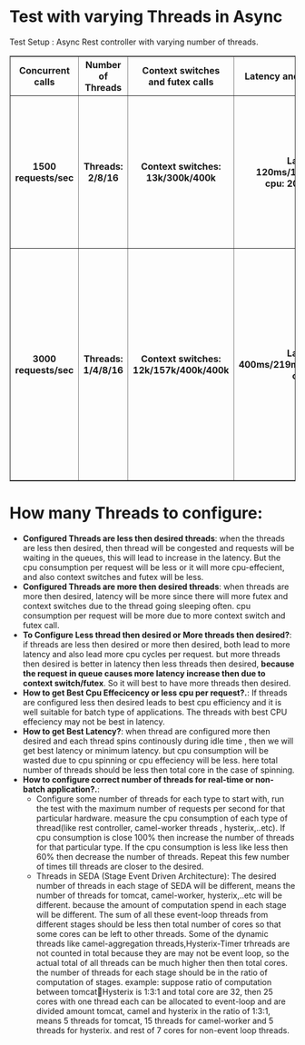 

# Test with varying Threads in Async

Test Setup :  Async Rest controller with varying number of threads.

<table border=1>
<tr>
<th> Concurrent calls </th>
<th> Number of Threads </th>
<th>  Context switches and futex calls </th>
<th>  Latency and CPU utilization </th>
<th> Description </th>
</tr>
<tr>
<th> 1500 requests/sec </th>
<th> Threads: 2/8/16 </th>
<th>  Context switches: 13k/300k/400k </th>
<th>  Latency:  120ms/135ms/145ms <br> cpu:  200/300/400  </th>
<th> Threads 8,16: Threads are more then desired. <br> Threads-2: close to desired number. <br> Best latency for 2 threads. </th>
</tr>
<tr>
<th> 3000 requests/sec </th>
<th> Threads: 1/4/8/16 </th>
<th>  Context switches: <br> 12k/157k/400k/400k </th>
<th>  Latency:  400ms/219ms/260ms/300ms <br> cpu:  -  </th>
<th> Threads-8,16: These threads are more then desired. <br> Threads -1: The threads are less then desired.<br> Threads-4: These threads are close to desired number.<br>  Best latency for 4 threads. </th>
</tr>
</table>


# How many Threads to configure:
  - **Configured Threads are less then desired threads**: when the threads are less then desired, then thread will be congested and requests will be waiting in the queues, this will lead to increase in the latency. But the cpu consumption per request will be less or it will more cpu-effecient, and also context switches and futex will be less.
  - **Configured Threads are more then desired threads**: when threads are more then desired, latency will be more since there will more futex and context switches due to the thread going sleeping often. cpu consumption per request will be more  due to more context switch and futex call.
  - **To Configure Less thread then desired or More threads then desired?**: if threads are less then desired or more then desired, both lead to more latency and also lead more cpu cycles per request. but more threads then desired is better in latency then less threads then desired, **because the request in queue causes more latency increase then due to context switch/futex**. So it will best to have more threads then desired.
  - **How to get Best Cpu Effecicency or less cpu per request?.**: If  threads are configured less then desired leads to best cpu efficiency and it is well suitable for batch type of applications. The threads with best CPU effeciency may not be best in latency.
  - **How to get Best Latency?**: when thread are configured more then desired and each thread spins continously during idle time , then we will get best latency or minimum latency. but cpu consumption will be wasted due to cpu spinning or cpu effeciency will be less. here total number of threads should be less then total core in the case of spinning.
  - **How to configure correct number of threads for real-time or non-batch application?.**: 
    - Configure some number of threads for each type to start with, run the test with the maximum number of requests per second for that particular hardware. measure the cpu consumption of each type of thread(like rest controller, camel-worker threads , hysterix,..etc). If cpu consumption is close 100% then increase the number of threads for that particular type. If the cpu consumption is less like less then 60% then decrease the number of threads. Repeat this few number of times till threads are closer to the desired.
    - Threads in SEDA (Stage Event Driven Architecture): The desired number of threads in each stage of SEDA will be different, means the number of threads for tomcat, camel-worker, hysterix,..etc will be different. because the amount of computation spend in each stage will be different. The sum of all these event-loop threads from different stages should be less then total number of cores so that some cores can be left to other threads. Some of the dynamic threads like camel-aggregation threads,Hysterix-Timer trhreads are not counted in total because they are may not be event loop, so the actual total of all threads can be much higher then then total cores. the number of threads for each stage should be in the ratio of computation of stages. example: suppose ratio of computation between tomcat:camel:Hysterix is 1:3:1 and total core are 32, then 25 cores with one thread each can be allocated to event-loop and are divided amount tomcat, camel and hysterix in the ratio of 1:3:1, means 5 threads for tomcat, 15 threads for camel-worker and 5 threads for hysterix. and rest of 7 cores for non-event loop threads. 
   
  

